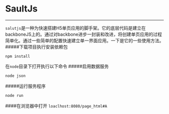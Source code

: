 # SaultJs
---
`salutjs`是一种为快速搭建H5单页应用的脚手架。它的底层代码是建立在backboneJS上的。通过对backbone进步一封装和改进，将创建单页应用的过程简单化。通过一些简单的配置快速建立单一界面应用。一下是它的一些使用方法。
#####下载项目执行安装依赖包
```javscript
npm install
```
在`node`目录下打开执行以下命令
#####启用数据服务
```javascript
node json
```
#####运行服务程序
```javascript
node run
```
####在浏览器中打开
`loaclhost:8080/page_html#A`